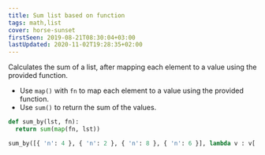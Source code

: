 ```yaml
---
title: Sum list based on function
tags: math,list
cover: horse-sunset
firstSeen: 2019-08-21T08:30:04+03:00
lastUpdated: 2020-11-02T19:28:35+02:00
---
```


Calculates the sum of a list, after mapping each element to a value using the provided function.

- Use `map()` with `fn` to map each element to a value using the provided function.
- Use `sum()` to return the sum of the values.

```py
def sum_by(lst, fn):
  return sum(map(fn, lst))
```

```py
sum_by([{ 'n': 4 }, { 'n': 2 }, { 'n': 8 }, { 'n': 6 }], lambda v : v['n']) # 20
```
